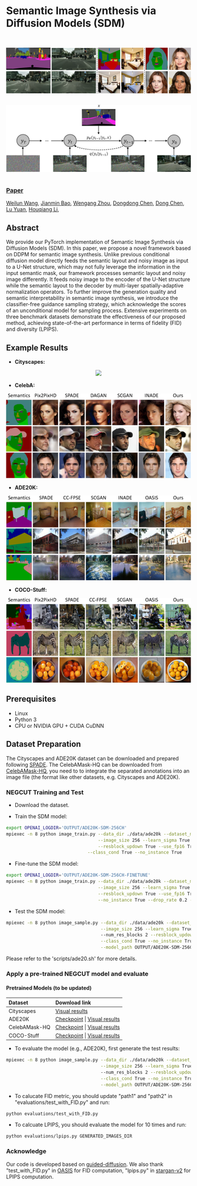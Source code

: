 # Semantic Image Synthesis via Diffusion Models (SDM)

&nbsp;

<img src='assets\results.png' align="left">  

&nbsp;

<img src='assets/diffusion.png' align="left">

&nbsp;

### [Paper](https://arxiv.org/abs/2207.00050)

[Weilun Wang](https://scholar.google.com/citations?hl=zh-CN&user=YfV4aCQAAAAJ), [Jianmin Bao](https://scholar.google.com/citations?hl=zh-CN&user=hjwvkYUAAAAJ), [Wengang Zhou](https://scholar.google.com/citations?hl=zh-CN&user=8s1JF8YAAAAJ), [Dongdong Chen](https://scholar.google.com/citations?hl=zh-CN&user=sYKpKqEAAAAJ), [Dong Chen](https://scholar.google.com/citations?hl=zh-CN&user=_fKSYOwAAAAJ), [Lu Yuan](https://scholar.google.com/citations?hl=zh-CN&user=k9TsUVsAAAAJ), [Houqiang Li](https://scholar.google.com/citations?hl=zh-CN&user=7sFMIKoAAAAJ),

## Abstract

We provide our PyTorch implementation of Semantic Image Synthesis via Diffusion Models (SDM). 
In this paper, we propose a novel framework based on DDPM for semantic image synthesis.
Unlike previous conditional diffusion model directly feeds the semantic layout and noisy image as input to a U-Net structure, which may not fully leverage the information in the input semantic mask,
our framework processes semantic layout and noisy image differently.
It feeds noisy image to the encoder of the U-Net structure while the semantic layout to the decoder by multi-layer spatially-adaptive normalization operators. 
To further improve the generation quality and semantic interpretability in semantic image synthesis, we introduce the classifier-free guidance sampling strategy, which acknowledge the scores of an unconditional model for sampling process.
Extensive experiments on three benchmark datasets demonstrate the effectiveness of our proposed method, achieving state-of-the-art performance in terms of fidelity (FID) and diversity (LPIPS).


## Example Results
* **Cityscapes:**

<p align='center'>  
  <img src='assets/cityscapes.png'/>
</p>

* **CelebA:**

<p align='center'>  
  <img src='assets/celeba.png'/>
</p>

* **ADE20K:**

<p align='center'>  
  <img src='assets/ade.png'/>
</p>

* **COCO-Stuff:**

<p align='center'>  
  <img src='assets/coco.png'/>
</p>

## Prerequisites
- Linux
- Python 3
- CPU or NVIDIA GPU + CUDA CuDNN

## Dataset Preparation
The Cityscapes and ADE20K dataset can be downloaded and prepared following [SPADE](https://github.com/NVlabs/SPADE.git). The CelebAMask-HQ can be downloaded from [CelebAMask-HQ](https://github.com/switchablenorms/CelebAMask-HQ), you need to to integrate the separated annotations into an image file (the format like other datasets, e.g. Cityscapes and ADE20K). 

### NEGCUT Training and Test

- Download the dataset.

- Train the SDM model:
```bash
export OPENAI_LOGDIR='OUTPUT/ADE20K-SDM-256CH'
mpiexec -n 8 python image_train.py --data_dir ./data/ade20k --dataset_mode ade20k --lr 1e-4 --batch_size 4 --attention_resolutions 32,16,8 --diffusion_steps 1000 \
                                   --image_size 256 --learn_sigma True --noise_schedule linear --num_channels 256 --num_head_channels 64 --num_res_blocks 2  \
                                   --resblock_updown True --use_fp16 True --use_scale_shift_norm True --use_checkpoint True --num_classes 151 \
	                           --class_cond True --no_instance True
```

- Fine-tune the SDM model:
```bash
export OPENAI_LOGDIR='OUTPUT/ADE20K-SDM-256CH-FINETUNE'
mpiexec -n 8 python image_train.py --data_dir ./data/ade20k --dataset_mode ade20k --lr 2e-5 --batch_size 4 --attention_resolutions 32,16,8 --diffusion_steps 1000 \
                                   --image_size 256 --learn_sigma True --noise_schedule linear --num_channels 256 --num_head_channels 64 --num_res_blocks 2 \
                                   --resblock_updown True --use_fp16 True --use_scale_shift_norm True --use_checkpoint True --num_classes 151 --class_cond True \
                                   --no_instance True --drop_rate 0.2 --resume_checkpoint OUTPUT/ADE20K-SDM-256CH/model.pt
```

- Test the SDM model:
```bash
mpiexec -n 8 python image_sample.py --data_dir ./data/ade20k --dataset_mode ade20k --attention_resolutions 32,16,8 --diffusion_steps 1000 \
                                    --image_size 256 --learn_sigma True --noise_schedule linear --num_channels 256 --num_head_channels 64 \ 
                                    --num_res_blocks 2 --resblock_updown True --use_fp16 True --use_scale_shift_norm True --num_classes 151 \
                                    --class_cond True --no_instance True --batch_size 2 --num_samples 2000 --s 1.5 \
                                    --model_path OUTPUT/ADE20K-SDM-256CH-FINETUNE/ema_0.9999_best.pt --results_path RESULTS/ADE20K-SDM-256CH
```

Please refer to the 'scripts/ade20.sh' for more details.

### Apply a pre-trained NEGCUT model and evaluate

#### Pretrained Models (to be updated)
|Dataset       |Download link     |
|:-------------|:-----------------|
|Cityscapes|[Visual results](https://drive.google.com/file/d/1TbLGCFJqRI4E8pFZJoHmj8MgDbwtjzhP/view?usp=sharing)|
|ADE20K|[Checkpoint](https://drive.google.com/file/d/1O8Avsvfc8rP9LIt5tkJxowMTpi1nYiik/view?usp=sharing) \| [Visual results](https://drive.google.com/file/d/1NIXmrlBHqgyMHAoLBlmU8YELmL8Ij4kV/view?usp=sharing)|
|CelebAMask-HQ |[Checkpoint](https://drive.google.com/file/d/1iwpruJ5HMHdAA1tuNR8dHkcjGtxzSFV_/view?usp=sharing) \| [Visual results](https://drive.google.com/file/d/1NDfU905iJINu4raoj4JdMOiHP8rTXr_M/view?usp=sharing)|
|COCO-Stuff |[Checkpoint](https://drive.google.com/file/d/17XhegAk8V5W3YiFpHMBUn0LED-n7B44Y/view?usp=sharing) \| [Visual results](https://drive.google.com/file/d/1ZluvN9spJF8jlXlSQ98ekWTmHrzwYCqo/view?usp=sharing)|

- To evaluate the model (e.g., ADE20K), first generate the test results:
```bash
mpiexec -n 8 python image_sample.py --data_dir ./data/ade20k --dataset_mode ade20k --attention_resolutions 32,16,8 --diffusion_steps 1000 \
                                    --image_size 256 --learn_sigma True --noise_schedule linear --num_channels 256 --num_head_channels 64 \ 
                                    --num_res_blocks 2 --resblock_updown True --use_fp16 True --use_scale_shift_norm True --num_classes 151 \
                                    --class_cond True --no_instance True --batch_size 2 --num_samples 2000 --s 1.5 \
                                    --model_path OUTPUT/ADE20K-SDM-256CH-FINETUNE/ema_0.9999_best.pt --results_path RESULTS/ADE20K-SDM-256CH
```

- To calucate FID metric, you should update "path1" and "path2" in "evaluations/test_with_FID.py" and run:
```bash
python evaluations/test_with_FID.py
```

- To calcuate LPIPS, you should evaluate the model for 10 times and run:
```bash
python evaluations/lpips.py GENERATED_IMAGES_DIR
```

### Acknowledge
Our code is developed based on [guided-diffusion](https://github.com/openai/guided-diffusion). We also thank "test_with_FID.py" in [OASIS](https://github.com/boschresearch/OASIS) for FID computation, "lpips.py" in [stargan-v2](https://github.com/clovaai/stargan-v2) for LPIPS computation.
